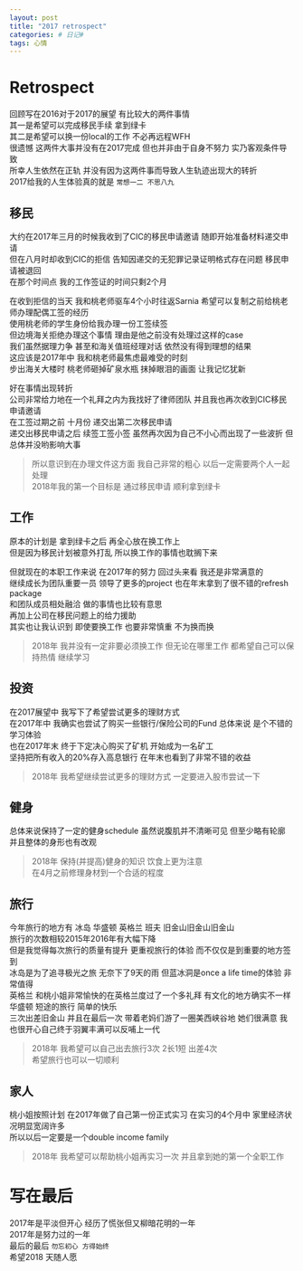 ```yaml
---
layout: post
title: "2017 retrospect"
categories: # 日记#
tags: 心情
---
```


# Retrospect

回顾写在2016对于2017的展望 有比较大的两件事情   
其一是希望可以完成移民手续 拿到绿卡   
其二是希望可以换一份local的工作 不必再远程WFH   
很遗憾 这两件大事并没有在2017完成 但也并非由于自身不努力 实乃客观条件导致   
所幸人生依然在正轨 并没有因为这两件事而导致人生轨迹出现大的转折   
2017给我的人生体验真的就是 `常想一二 不思八九`

<!--more-->

## 移民

大约在2017年三月的时候我收到了CIC的移民申请邀请 随即开始准备材料递交申请   
但在八月时却收到CIC的拒信 告知因递交的无犯罪记录证明格式存在问题 移民申请被退回   
在那个时间点 我的工作签证的时间只剩2个月   

在收到拒信的当天 我和桃老师驱车4个小时往返Sarnia  希望可以复制之前给桃老师办理配偶工签的经历   
使用桃老师的学生身份给我办理一份工签续签   
但边境海关拒绝办理这个事情 理由是他之前没有处理过这样的case   
我们虽然据理力争 甚至和海关值班经理对话 依然没有得到理想的结果   
这应该是2017年中 我和桃老师最焦虑最难受的时刻   
步出海关大楼时 桃老师砸掉矿泉水瓶 抹掉眼泪的画面 让我记忆犹新   

好在事情出现转折   
公司非常给力地在一个礼拜之内为我找好了律师团队 并且我也再次收到CIC移民申请邀请   
在工签过期之前 十月份 递交出第二次移民申请   
递交出移民申请之后 续签工签小签 虽然再次因为自己不小心而出现了一些波折 但总体并没哟影响大事   

> 所以意识到在办理文件这方面 我自己非常的粗心 以后一定需要两个人一起处理   
> 2018年我的第一个目标是 通过移民申请 顺利拿到绿卡   

## 工作
原本的计划是 拿到绿卡之后 再全心放在换工作上   
但是因为移民计划被意外打乱 所以换工作的事情也耽搁下来   

但就现在的本职工作来说 在2017年的努力 回过头来看 我还是非常满意的   
继续成长为团队重要一员 领导了更多的project 也在年末拿到了很不错的refresh package   
和团队成员相处融洽 做的事情也比较有意思   
再加上公司在移民问题上的给力援助   
其实也让我认识到 即使要换工作 也要非常慎重 不为换而换   

> 2018年 我并没有一定非要必须换工作 但无论在哪里工作 都希望自己可以保持热情 继续学习   


## 投资
在2017展望中 我写下了希望尝试更多的理财方式   
在2017年中 我确实也尝试了购买一些银行/保险公司的Fund 总体来说 是个不错的学习体验   
也在2017年末 终于下定决心购买了矿机 开始成为一名矿工   
坚持把所有收入的20%存入高息银行 在年末也看到了非常不错的收益   

> 2018年 我希望继续尝试更多的理财方式 一定要进入股市尝试一下   

## 健身
总体来说保持了一定的健身schedule 虽然说腹肌并不清晰可见 但至少略有轮廓 并且整体的身形也有改观   

> 2018年 保持(并提高)健身的知识 饮食上更为注意   
> 在4月之前修理身材到一个合适的程度   

## 旅行
今年旅行的地方有 冰岛 华盛顿 英格兰 班夫 旧金山旧金山旧金山   
旅行的次数相较2015年2016年有大幅下降   
但是我觉得每次旅行的质量有提升 更重视旅行的体验 而不仅仅是到重要的地方签到   
冰岛是为了追寻极光之旅 无奈下了9天的雨 但蓝冰洞是once a life time的体验 非常值得   
英格兰 和桃小姐非常愉快的在英格兰度过了一个多礼拜 有文化的地方确实不一样
华盛顿 短途的旅行 简单的快乐   
三次出差旧金山 并且在最后一次 带着老妈们游了一圈美西峡谷地 她们很满意 我也很开心自己终于羽翼丰满可以反哺上一代   

> 2018年 我希望可以自己出去旅行3次 2长1短 出差4次   
> 希望旅行也可以一切顺利

## 家人
桃小姐按照计划 在2017年做了自己第一份正式实习 在实习的4个月中 家里经济状况明显宽阔许多   
所以以后一定要是一个double income family   

> 2018年 我希望可以帮助桃小姐再实习一次 并且拿到她的第一个全职工作   

# 写在最后
2017年是平淡但开心 经历了慌张但又柳暗花明的一年   
2017年是努力过的一年   
最后的最后 `勿忘初心 方得始终`   
希望2018 天随人愿   